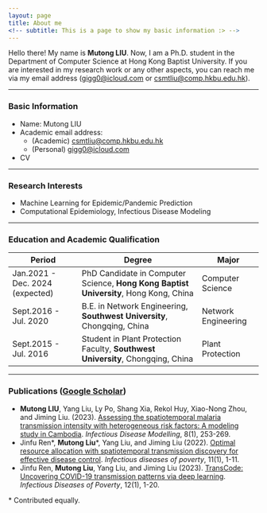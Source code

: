 ```yaml
---
layout: page
title: About me
<!-- subtitle: This is a page to show my basic information :> -->
---
```


Hello there! My name is **Mutong LIU**. Now, I am a Ph.D. student in the Department of Computer Science at Hong Kong Baptist University. If you are interested in my research work or any other aspects, you can reach me via my email address (<a href="mailto:gigg0@icloud.com">gigg0@icloud.com</a> or  <a href="mailto:csmtliu@comp.hkbu.edu.hk">csmtliu@comp.hkbu.edu.hk</a>).

------



### Basic Information

- Name: Mutong LIU
- Academic email address:
  - (Academic) <a href="mailto:csmtliu@comp.hkbu.edu.hk">csmtliu@comp.hkbu.edu.hk</a>
  - (Personal) <a href="mailto:gigg0@icloud.com">gigg0@icloud.com</a>
- CV

------



### Research Interests

- Machine Learning for Epidemic/Pandemic Prediction
- Computational Epidemiology, Infectious Disease Modeling

------



### Education and Academic Qualification

| Period                          | Degree                                                       | Major               |
| ------------------------------- | ------------------------------------------------------------ | ------------------- |
| Jan.2021 - Dec. 2024 (expected) | PhD Candidate in Computer Science, **Hong Kong Baptist University**, Hong Kong, China | Computer Science    |
| Sept.2016 - Jul. 2020           | B.E. in Network Engineering, **Southwest University**, Chongqing, China | Network Engineering |
| Sept.2015 - Jul. 2016           | Student in Plant Protection Faculty, **Southwest University**, Chongqing, China | Plant Protection    |

------



### Publications ([Google Scholar](https://scholar.google.com/citations?user=erU2odMAAAAJ&hl=en))

- **Mutong LIU**, Yang Liu, Ly Po, Shang Xia, Rekol Huy, Xiao-Nong Zhou, and Jiming Liu. (2023). [Assessing the spatiotemporal malaria transmission intensity with heterogeneous risk factors: A modeling study in Cambodia](https://www.sciencedirect.com/science/article/pii/S2468042723000064). *Infectious Disease Modelling*, 8(1), 253-269.
- Jinfu Ren\*, **Mutong Liu**\*, Yang Liu, and Jiming Liu (2022). [Optimal resource allocation with spatiotemporal transmission discovery for effective disease control](https://pubmed.ncbi.nlm.nih.gov/35331329/). *Infectious diseases of poverty*, 11(1), 1-11.
- Jinfu Ren, **Mutong Liu**, Yang Liu, and Jiming Liu (2023). [TransCode: Uncovering COVID-19 transmission patterns via deep learning](https://idpjournal.biomedcentral.com/articles/10.1186/s40249-023-01052-9). *Infectious Diseases of Poverty*, 12(1), 1-20.

\* Contributed equally.